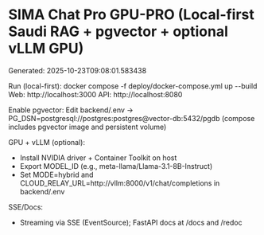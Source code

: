 # SIMA Chat Pro GPU-PRO (Local-first Saudi RAG + pgvector + optional vLLM GPU)
Generated: 2025-10-23T09:08:01.583438

Run (local-first):
  docker compose -f deploy/docker-compose.yml up --build
Web:  http://localhost:3000
API:  http://localhost:8080

Enable pgvector:
  Edit backend/.env -> PG_DSN=postgresql://postgres:postgres@vector-db:5432/pgdb
  (compose includes pgvector image and persistent volume)

GPU + vLLM (optional):
  - Install NVIDIA driver + Container Toolkit on host
  - Export MODEL_ID (e.g., meta-llama/Llama-3.1-8B-Instruct)
  - Set MODE=hybrid and CLOUD_RELAY_URL=http://vllm:8000/v1/chat/completions in backend/.env

SSE/Docs:
  - Streaming via SSE (EventSource); FastAPI docs at /docs and /redoc
